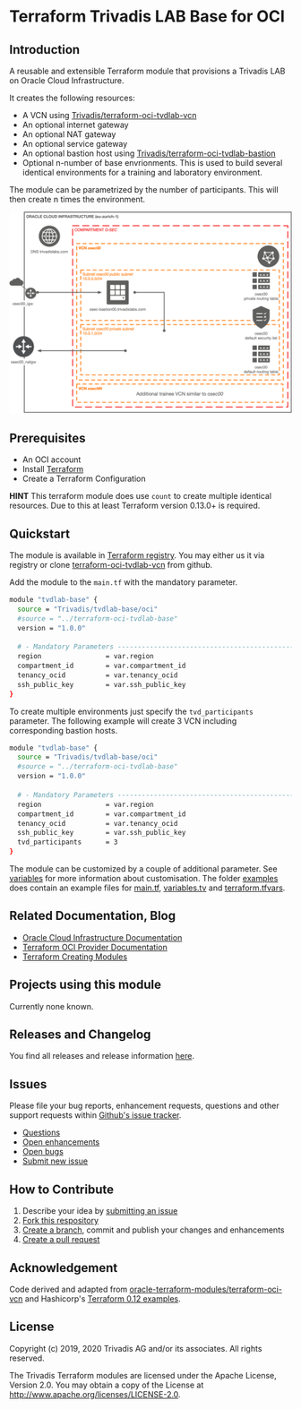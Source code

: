 # Terraform Trivadis LAB Base for OCI

## Introduction

A reusable and extensible Terraform module that provisions a Trivadis LAB on Oracle Cloud Infrastructure.

It creates the following resources:

* A VCN using [Trivadis/terraform-oci-tvdlab-vcn](https://github.com/Trivadis/terraform-oci-tvdlab-vcn)
* An optional internet gateway
* An optional NAT gateway
* An optional service gateway
* An optional bastion host using [Trivadis/terraform-oci-tvdlab-bastion](https://github.com/Trivadis/terraform-oci-tvdlab-bastion)
* Optional n-number of base envrionments. This is used to build several identical environments for a training and laboratory environment.

The module can be parametrized by the number of participants. This will then create n times the environment.

![VCN architecture overview](https://github.com/Trivadis/terraform-oci-tvdlab-base/raw/main/doc/images/architecture.png)

## Prerequisites

- An OCI account
- Install [Terraform](https://www.terraform.io/downloads.html)
- Create a Terraform Configuration

**HINT** This terraform module does use `count` to create multiple identical resources. Due to this at least Terraform version 0.13.0+ is required.

## Quickstart

The module is available in [Terraform registry](https://registry.terraform.io/modules/Trivadis/tvdlab-base/oci/latest). You may either us it via registry or clone [terraform-oci-tvdlab-vcn](https://github.com/Trivadis/terraform-oci-tvdlab-base) from github.

Add the module to the `main.tf` with the mandatory parameter. 

```bash
module "tvdlab-base" {
  source = "Trivadis/tvdlab-base/oci"
  #source = "../terraform-oci-tvdlab-base"
  version = "1.0.0"

  # - Mandatory Parameters --------------------------------------------------
  region                = var.region
  compartment_id        = var.compartment_id
  tenancy_ocid          = var.tenancy_ocid
  ssh_public_key        = var.ssh_public_key
}
```

To create multiple environments just specify the `tvd_participants` parameter. The following example will create 3 VCN including corresponding bastion hosts.

```bash
module "tvdlab-base" {
  source = "Trivadis/tvdlab-base/oci"
  #source = "../terraform-oci-tvdlab-base"
  version = "1.0.0"

  # - Mandatory Parameters --------------------------------------------------
  region                = var.region
  compartment_id        = var.compartment_id
  tenancy_ocid          = var.tenancy_ocid
  ssh_public_key        = var.ssh_public_key
  tvd_participants      = 3
}
```

The module can be customized by a couple of additional parameter. See [variables](./doc/variables.md) for more information about customisation. The folder [examples](examples) does contain an example files for [main.tf](examples/main.tf), [variables.tv](examples/variables.tf) and [terraform.tfvars](examples/terraform.tfvars.example).

## Related Documentation, Blog

- [Oracle Cloud Infrastructure Documentation](https://docs.cloud.oracle.com/iaas/Content/home.htm)
- [Terraform OCI Provider Documentation](https://www.terraform.io/docs/providers/oci/index.html)
- [Terraform Creating Modules](https://www.terraform.io/docs/modules/index.html)

## Projects using this module

Currently none known.

## Releases and Changelog

You find all releases and release information [here](https://github.com/Trivadis/terraform-oci-tvdlab-base/releases).

## Issues
Please file your bug reports, enhancement requests, questions and other support requests within [Github's issue tracker](https://help.github.com/articles/about-issues/).

* [Questions](https://github.com/Trivadis/terraform-oci-tvdlab-base/issues?q=is%3Aissue+label%3Aquestion)
* [Open enhancements](https://github.com/Trivadis/terraform-oci-tvdlab-base/issues?q=is%3Aopen+is%3Aissue+label%3Aenhancement)
* [Open bugs](https://github.com/Trivadis/terraform-oci-tvdlab-base/issues?q=is%3Aopen+is%3Aissue+label%3Abug)
* [Submit new issue](https://github.com/Trivadis/terraform-oci-tvdlab-base/issues/new)

## How to Contribute

1. Describe your idea by [submitting an issue](https://github.com/Trivadis/terraform-oci-tvdlab-base/issues/new)
2. [Fork this respository](https://github.com/Trivadis/terraform-oci-tvdlab-base/fork)
3. [Create a branch](https://help.github.com/articles/creating-and-deleting-branches-within-your-repository/), commit and publish your changes and enhancements
4. [Create a pull request](https://help.github.com/articles/creating-a-pull-request/)

## Acknowledgement

Code derived and adapted from [oracle-terraform-modules/terraform-oci-vcn](https://github.com/oracle-terraform-modules/terraform-oci-vcn) and Hashicorp's [Terraform 0.12 examples](https://github.com/terraform-providers/terraform-provider-oci/tree/master/examples).

## License

Copyright (c) 2019, 2020 Trivadis AG and/or its associates. All rights reserved.

The Trivadis Terraform modules are licensed under the Apache License, Version 2.0. You may obtain a copy of the License at http://www.apache.org/licenses/LICENSE-2.0.
